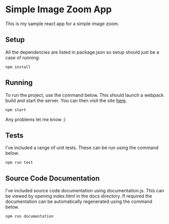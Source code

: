 # Simple Image Zoom App

This is my sample react app for a simple image zoom.

## Setup

All the dependencies are listed in package.json so setup should just be a case of running:

```
npm install
```

## Running

To run the project, use the command below. This should launch a webpack build and start the server. You can then visit the site [here](http://localhost:8080).

```
npm start
```

Any problems let me know :)

## Tests

I've included a range of unit tests. These can be run using the command below.

```
npm run test
```

## Source Code Documentation

I've included source code documentation using documentation.js. This can be viewed by opening index.html in the docs directory.
If required the documentation can be automatically regenerated using the command below.

```
npm run documentation
```
